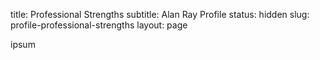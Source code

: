 title: Professional Strengths
subtitle: Alan Ray Profile
status: hidden
slug: profile-professional-strengths
layout: page

ipsum